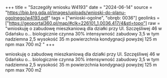 +++
title = "Szczegóły wniosku W4193"
date = "2024-06-14"
source = "https://bip.brg.gda.pl/images/uploads/wnioski-do-planu-ogolnego/w4193.pdf"
tags = ["wnioski-ogolne", "obręb: 0036"]
geolinks = ["https://geoportal360.pl/map/#clk=226101_1.0036.417/4&stl=topo"]
raw = "wnioskuję o zabudowę mieszkaniową dla działki przy Ul. Szczęśliwej 46 w Gdańsku o... biologicznie czynna 30% intensywność zabudowy 3,5 w tym nadziemna 2,5 wysokość 35 m powierzchnia kondygnacji powyżej 125 m npm max 700 m2 "
+++

wnioskuję o zabudowę mieszkaniową dla działki przy Ul. Szczęśliwej 46 w Gdańsku
o...
biologicznie czynna 30% intensywność zabudowy 3,5 w tym nadziemna 2,5 wysokość 35 m
powierzchnia kondygnacji powyżej 125 m npm max 700 m2



